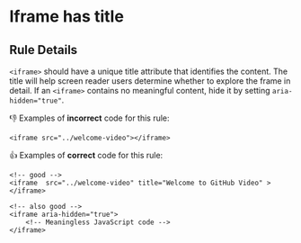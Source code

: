 # Iframe has title

## Rule Details

`<iframe>` should have a unique title attribute that identifies the content. The title will help screen reader users determine whether to explore the frame in detail. If an `<iframe>` contains no meaningful content, hide it by setting `aria-hidden="true"`.

👎 Examples of **incorrect** code for this rule:

```erb
<iframe src="../welcome-video"></iframe>
```

👍 Examples of **correct** code for this rule:

```erb
<!-- good -->
<iframe  src="../welcome-video" title="Welcome to GitHub Video" ></iframe>
```

```erb
<!-- also good -->
<iframe aria-hidden="true">
    <!-- Meaningless JavaScript code -->
</iframe>
```
